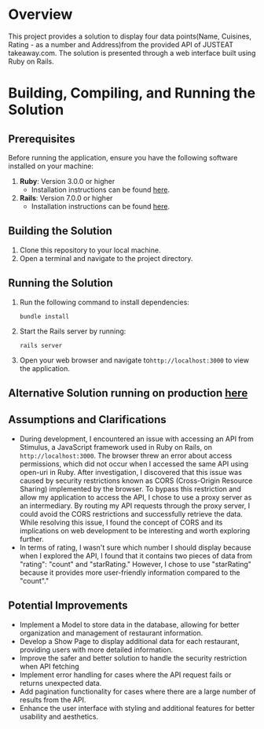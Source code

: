 # Overview

This project provides a solution to display four data points(Name, Cuisines, Rating - as a number and Address)from the provided API of JUSTEAT takeaway.com. The solution is presented through a web interface built using Ruby on Rails.

# Building, Compiling, and Running the Solution
## Prerequisites
Before running the application, ensure you have the following software installed on your machine:
1. **Ruby**: Version 3.0.0 or higher
   - Installation instructions can be found [here](https://www.ruby-lang.org/en/documentation/installation/).
2. **Rails**: Version 7.0.0 or higher
   - Installation instructions can be found [here](https://rubyonrails.org/).

## Building the Solution
1. Clone this repository to your local machine.
2. Open a terminal and navigate to the project directory.

## Running the Solution
1. Run the following command to install dependencies:
   ```
   bundle install
   ```
2. Start the Rails server by running:
   ```
   rails server
   ```
3. Open your web browser and navigate to`http://localhost:3000` to view the application.

## Alternative Solution running on production [here](https://justeat-api-763c4accc2cd.herokuapp.com)

## Assumptions and Clarifications
- During development, I encountered an issue with accessing an API from Stimulus, a JavaScript framework used in Ruby on Rails, on `http://localhost:3000`. The browser threw an error about access permissions, which did not occur when I accessed the same API using open-uri in Ruby. After investigation, I discovered that this issue was caused by security restrictions known as CORS (Cross-Origin Resource Sharing) implemented by the browser. To bypass this restriction and allow my application to access the API, I chose to use a proxy server as an intermediary. By routing my API requests through the proxy server, I could avoid the CORS restrictions and successfully retrieve the data. While resolving this issue, I found the concept of CORS and its implications on web development to be interesting and worth exploring further.
- In terms of rating, I wasn't sure which number I should display because when I explored the API, I found that it contains two pieces of data from "rating": "count" and "starRating." However, I chose to use "starRating" because it provides more user-friendly information compared to the "count"."


## Potential Improvements
- Implement a Model to store data in the database, allowing for better organization and management of restaurant information.
- Develop a Show Page to display additional data for each restaurant, providing users with more detailed information.
- Improve the safer and better solution to handle the security restriction when API fetching
- Implement error handling for cases where the API request fails or returns unexpected data.
- Add pagination functionality for cases where there are a large number of results from the API.
- Enhance the user interface with styling and additional features for better usability and aesthetics.


